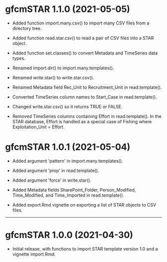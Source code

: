 # gfcmSTAR 1.1.0 (2021-05-05)

* Added function import.many.csv() to import many CSV files from a directory
  tree.

* Added function read.star.csv() to read a pair of CSV files into a STAR object.

* Added function set.classes() to convert Metadata and TimeSeries data types.

* Renamed import.dir() to import.many.templates().

* Renamed write.star() to write.star.csv().

* Renamed Metadata field Rec_Unit to Recruitment_Unit in read.template().

* Converted TimeSeries column names to Start_Case in read.template().

* Changed write.star.csv() so it returns TRUE or FALSE.

* Removed TimeSeries columns containing Effort in read.template(). In the STAR
  database, Effort is handled as a special case of Fishing where
  Exploitation_Unit = Effort.

# gfcmSTAR 1.0.1 (2021-05-04)

* Added argument 'pattern' in import.many.templates().

* Added argument 'prop' in read.template().

* Added argument 'force' in write.star().

* Added Metadata fields SharePoint_Folder, Person_Modified, Time_Modified, and
  Time_Imported in read.template().

* Added export.Rmd vignette on exporting a list of STAR objects to CSV files.

---

# gfcmSTAR 1.0.0 (2021-04-30)

* Initial release, with functions to import STAR template version 1.0 and a
  vignette import.Rmd.
